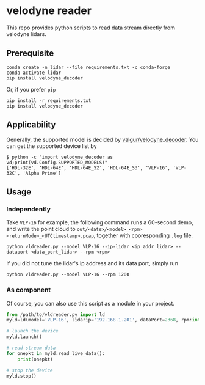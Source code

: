 # velodyne reader

This repo provides python scripts to read data stream directly from velodyne lidars.

## Prerequisite

```shell
conda create -n lidar --file requirements.txt -c conda-forge
conda activate lidar
pip install velodyne_decoder
```

Or, if you prefer `pip`

```shell
pip install -r requirements.txt
pip install velodyne_decoder
```

## Applicability

Generally, the supported model is decided by [valgur/velodyne_decoder](https://github.com/valgur/velodyne_decoder#configuration). You can get the supported device list by

```shell
$ python -c "import velodyne_decoder as vd;print(vd.Config.SUPPORTED_MODELS)"
['HDL-32E', 'HDL-64E', 'HDL-64E_S2', 'HDL-64E_S3', 'VLP-16', 'VLP-32C', 'Alpha Prime']
```

## Usage

### Independently

Take `VLP-16` for example, the following command runs a 60-second demo, and write the point cloud to `out/<date>/<model>_<rpm><returnMode>_<UTCtimestamp>.pcap`, together with cooresponding `.log` file.

```shell
python vldreader.py --model VLP-16 --ip-lidar <ip_addr_lidar> --dataport <data_port_lidar> --rpm <rpm>
```

If you did not tune the lidar's ip address and its data port, simply run

```shell
python vldreader.py --model VLP-16 --rpm 1200
```

### As component

Of course, you can also use this script as a module in your project.

```python
from /path/to/vldreader.py import ld
myld=ld(model='VLP-16', lidarip='192.168.1.201', dataPort=2368, rpm:int=600, retrunMode='dual')

# launch the device
myld.launch()

# read stream data
for onepkt in myld.read_live_data():
    print(onepkt)

# stop the device
myld.stop()
```
